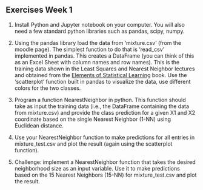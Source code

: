 ## Exercises Week 1

1. Install Python and Jupyter notebook on your computer. You will also need a few standard python libraries such as pandas, scipy, numpy.

2.	Using the pandas library load the data from ‘mixture.csv’ (from the moodle page). The simplest function to do that is ‘read_csv’ implemented in pandas. This creates a DataFrame (you can think of this as an Excel Sheet with column names and row names). This is the training data shown in the Least Squares and Nearest Neighbor lectures and obtained from the [Elements of Statistical Learning](https://web.stanford.edu/~hastie/ElemStatLearn/) book.
Use the ‘scatterplot’ function built in pandas to visualize the data, use different colors for the two classes.

3.	Program a function NearestNeighbor in python. This function should take as input the training data (i.e., the DataFrame containing the data from mixture.csv) and provide the class prediction for a given X1 and X2 coordinate based on the single Nearest Neighbor (1-NN) using Euclidean distance.

4.	Use your NearestNeighbor function to make predictions for all entries in mixture_test.csv and plot the result (again using the scatterplot function).

5.	Challenge: implement a NearestNeighbor function that takes the desired neighborhood size as an input variable. Use it to make predictions based on the 15 Nearest Neighbors (15-NN) for mixture_test.csv and plot the result.
